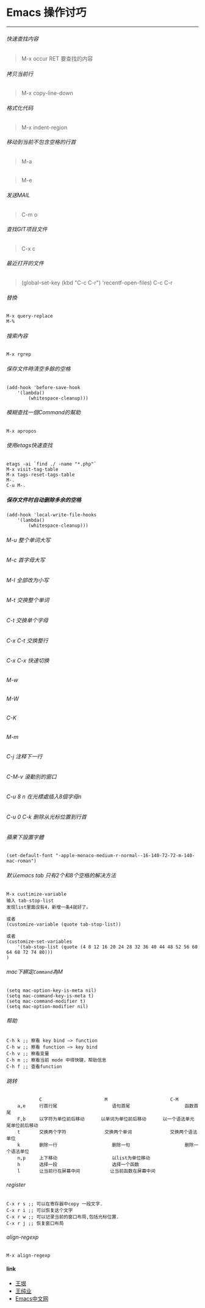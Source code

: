 # Emacs 操作讨巧
----

###### 快速查找内容
> M-x occur RET 要查找的内容

###### 拷贝当前行
> M-x copy-line-down

###### 格式化代码
> M-x indent-region

###### 移动到当前不包含空格的行首

> M-a

######

> M-e

######  发送MAIL

> C-m o

###### 查找GIT项目文件
> C-x c

###### 最近打开的文件
> (global-set-key (kbd "C-c C-r") 'recentf-open-files)
> C-c C-r

###### 替換
	M-x query-replace
	M-%

###### 搜索內容
	M-x rgrep

###### 保存文件時清空多餘的空格

	(add-hook 'before-save-hook
		'(lambda()
			(whitespace-cleanup)))

###### 模糊查找一個Command的幫助
	M-x apropos

###### 使用etags快速查找
	etags -ai `find ./ -name "*.php"`
	M-x visit-tag-table
	M-x tags-reset-tags-table
	M-.
	C-u M-.


##### 保存文件时自动删除多余的空格
	(add-hook 'local-write-file-hooks
		'(lambda()
			(whitespace-cleanup)))
###### M-u 整个单词大写
###### M-c 首字母大写
###### M-I 全部改为小写
###### M-t 交换整个单词
###### C-t 交换单个字母
###### C-x C-t 交换整行
###### C-x C-x 快速切换
###### M-w
###### M-W
###### C-K
###### M-m
###### C-j 注释下一行
###### C-M-v 滾動別的窗口
###### C-u 8 n 在光標處插入8個字母n
###### C-u 0 C-k 删除从光标位置到行首
###### 蘋果下設置字體
    (set-default-font "-apple-monaco-medium-r-normal--16-140-72-72-m-140-mac-roman")
    
###### 默认emacs tab 只有2个和8个空格的解决方法
	M-x custimize-variable
	输入 tab-stop-list
	发现list里面没有4，新增一条4就好了。
	
	或者
	(customize-variable (quote tab-stop-list))
	
	或者
	(customize-set-variables
		'(tab-stop-list (quote (4 8 12 16 20 24 28 32 36 40 44 48 52 56 60 64 68 72 74 80)))
	)

###### mac下綁定`Command`為M

    (setq mac-option-key-is-meta nil)
    (setq mac-command-key-is-meta t)
    (setq mac-command-modifier t)
    (setq mac-option-modifier nil)

###### 帮助
	C-h k ;; 察看 key bind —> function
	C-h w ;; 察看 function —> key bind
	C-h v ;; 察看变量
	C-h m ;; 察看当前 mode 中得快键，帮助信息
	C-h f ;; 查看function

###### 跳转
				C						M 						C-M
		a,e		行首行尾					语句首尾					函数首尾
		F,b		以字符为单位前后移动		以单词为单位前后移动		以一个语法单元尾单位前后移动
		t		交换两个字符				交换两个单词				交换两个语法单位
		k		删除一行					删除一句					删除一个语法单位
 		n,p		上下移动					以list为单位移动
 		h		选择一段					选择一个函数
 		l		让当前行在屏幕中间			让当前函数在屏幕中间

###### register
	C-x r s ;; 可以在寄存器中copy 一段文字.
	C-x r i ;; 可以恢复这个文字
	C-x r w ;; 可以记录当前的窗口布局,包括光标位置.
	C-x r j ;; 恢复窗口布局

###### align-regexp
	M-x align-regexp

#### link
* [王垠](http://docs.huihoo.com/homepage/shredderyin/links.html)
* [王纯业](http://ann77.emacser.com/)
* [Emacs中文网](http://emacser.com/)
